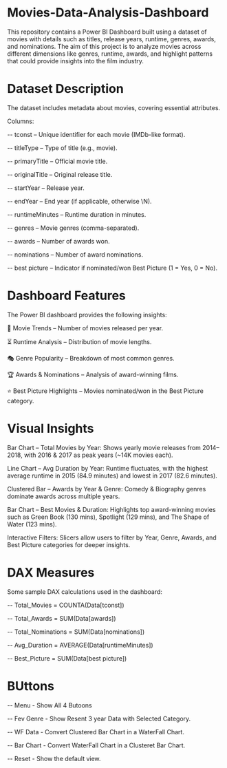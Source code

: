 # Movies-Data-Analysis-Dashboard
This repository contains a Power BI Dashboard built using a dataset of movies with details such as titles, release years, runtime, genres, awards, and nominations.  The aim of this project is to analyze movies across different dimensions like genres, runtime, awards, and highlight patterns that could provide insights into the film industry.

# Dataset Description

The dataset includes metadata about movies, covering essential attributes.

Columns:

-- tconst – Unique identifier for each movie (IMDb-like format).

-- titleType – Type of title (e.g., movie).

--  primaryTitle – Official movie title.

-- originalTitle – Original release title.

-- startYear – Release year.

-- endYear – End year (if applicable, otherwise \N).

-- runtimeMinutes – Runtime duration in minutes.

-- genres – Movie genres (comma-separated).

-- awards – Number of awards won.

-- nominations – Number of award nominations.

-- best picture – Indicator if nominated/won Best Picture (1 = Yes, 0 = No).


# Dashboard Features

The Power BI dashboard provides the following insights:

🎥 Movie Trends – Number of movies released per year.

⏳ Runtime Analysis – Distribution of movie lengths.

🎭 Genre Popularity – Breakdown of most common genres.

🏆 Awards & Nominations – Analysis of award-winning films.

⭐ Best Picture Highlights – Movies nominated/won in the Best Picture category.

# Visual Insights

Bar Chart – Total Movies by Year:
Shows yearly movie releases from 2014–2018, with 2016 & 2017 as peak years (~14K movies each).

Line Chart – Avg Duration by Year:
Runtime fluctuates, with the highest average runtime in 2015 (84.9 minutes) and lowest in 2017 (82.6 minutes).

Clustered Bar – Awards by Year & Genre:
Comedy & Biography genres dominate awards across multiple years.

Bar Chart – Best Movies & Duration:
Highlights top award-winning movies such as Green Book (130 mins), Spotlight (129 mins), and The Shape of Water (123 mins).

Interactive Filters:
Slicers allow users to filter by Year, Genre, Awards, and Best Picture categories for deeper insights.

# DAX Measures

Some sample DAX calculations used in the dashboard:

-- Total_Movies = COUNTA(Data[tconst])

-- Total_Awards = SUM(Data[awards])

-- Total_Nominations = SUM(Data[nominations])

-- Avg_Duration = AVERAGE(Data[runtimeMinutes])

-- Best_Picture = SUM(Data[best picture])


# BUttons
-- Menu - Show All 4 Butoons

-- Fev Genre - Show Resent 3 year Data with Selected Category.

-- WF Data - Convert  Clustered Bar Chart in a WaterFall Chart.

-- Bar Chart - Convert WaterFall Chart in a Clusteret Bar Chart.

-- Reset - Show the default view.



